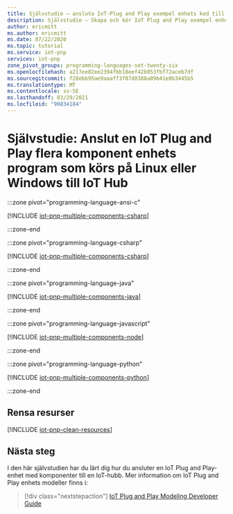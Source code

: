 ```yaml
---
title: Självstudie – ansluta IoT-Plug and Play exempel enhets kod till Azure IoT Hub | Microsoft Docs
description: Självstudie – Skapa och kör IoT Plug and Play exempel enhets kod (C, C#, Java, java script eller python) som använder flera komponenter och ansluter till en IoT-hubb. Använd Azure IoT Explorer-verktyget för att visa informationen som skickas av enheten till hubben.
author: ericmitt
ms.author: ericmitt
ms.date: 07/22/2020
ms.topic: tutorial
ms.service: iot-pnp
services: iot-pnp
zone_pivot_groups: programming-languages-set-twenty-six
ms.openlocfilehash: a217ee82ee2394fbb18eef42b853fbf72aceb7df
ms.sourcegitcommit: f28ebb95ae9aaaff3f87d8388a09b41e0b3445b5
ms.translationtype: MT
ms.contentlocale: sv-SE
ms.lasthandoff: 03/29/2021
ms.locfileid: "99834184"
---
```

# <a name="tutorial-connect-an-iot-plug-and-play-multiple-component-device-applications-running-on-linux-or-windows-to-iot-hub"></a>Självstudie: Anslut en IoT Plug and Play flera komponent enhets program som körs på Linux eller Windows till IoT Hub

:::zone pivot="programming-language-ansi-c"

[!INCLUDE [iot-pnp-multiple-components-csharp](../../includes/iot-pnp-multiple-components-c.md)]

:::zone-end

:::zone pivot="programming-language-csharp"

[!INCLUDE [iot-pnp-multiple-components-csharp](../../includes/iot-pnp-multiple-components-csharp.md)]

:::zone-end

:::zone pivot="programming-language-java"

[!INCLUDE [iot-pnp-multiple-components-java](../../includes/iot-pnp-multiple-components-java.md)]

:::zone-end

:::zone pivot="programming-language-javascript"

[!INCLUDE [iot-pnp-multiple-components-node](../../includes/iot-pnp-multiple-components-node.md)]

:::zone-end

:::zone pivot="programming-language-python"

[!INCLUDE [iot-pnp-multiple-components-python](../../includes/iot-pnp-multiple-components-python.md)]

:::zone-end

## <a name="clean-up-resources"></a>Rensa resurser

[!INCLUDE [iot-pnp-clean-resources](../../includes/iot-pnp-clean-resources.md)]

## <a name="next-steps"></a>Nästa steg

I den här självstudien har du lärt dig hur du ansluter en IoT Plug and Play-enhet med komponenter till en IoT-hubb. Mer information om IoT Plug and Play enhets modeller finns i:

> [!div class="nextstepaction"]
> [IoT Plug and Play Modeling Developer Guide](concepts-developer-guide-device.md)
